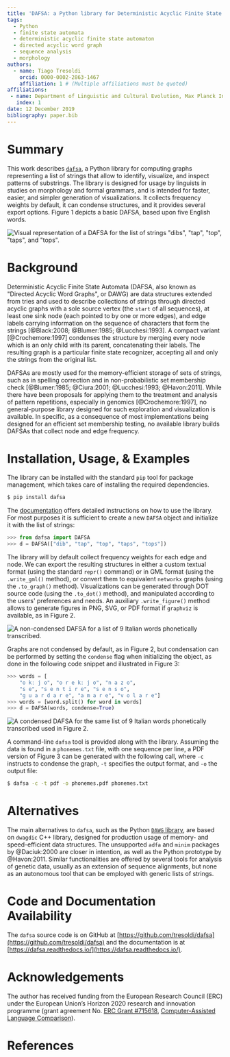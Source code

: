 ```yaml
---
title: 'DAFSA: a Python library for Deterministic Acyclic Finite State Automata'
tags:
  - Python
  - finite state automata
  - deterministic acyclic finite state automaton
  - directed acyclic word graph
  - sequence analysis
  - morphology
authors:
  - name: Tiago Tresoldi
    orcid: 0000-0002-2863-1467
    affiliation: 1 # (Multiple affiliations must be quoted)
affiliations:
 - name: Department of Linguistic and Cultural Evolution, Max Planck Institute for the Science of Human History
   index: 1
date: 12 December 2019
bibliography: paper.bib
---
```


# Summary

This work describes [`dafsa`](https://pypi.org/project/dafsa/), a Python library for computing graphs representing a list of strings that allow to identify, visualize, and inspect patterns of substrings. The library is designed for usage by linguists in studies on morphology and formal grammars, and is intended for faster, easier, and simpler generation of visualizations.
It collects frequency weights by default, it can condense structures, and it provides several export options.
Figure 1 depicts a basic DAFSA, based upon five English words.

![Visual representation of a DAFSA for the list of strings `"dibs"`, `"tap"`, `"top"`, `"taps"`, and `"tops"`.](https://raw.githubusercontent.com/tresoldi/dafsa/master/figures/example.png)

# Background

Deterministic Acyclic Finite State Automata (DAFSA, also known as "Directed Acyclic Word Graphs", or DAWG) are data structures extended from tries and used to describe collections of strings through directed acyclic graphs with a sole source vertex (the `start` of all sequences), at least one sink node (each pointed to by one or more edges), and edge labels carrying information on the sequence of characters that form the strings [@Black:2008; @Blumer:1985; @Lucchesi:1993]. A compact variant [@Crochemore:1997] condenses the structure by merging every node which is an only child with its parent, concatenating their labels. The resulting graph is a particular finite state recognizer, accepting all and only the strings from the original list.

DAFSAs are mostly used for the memory-efficient storage of sets of strings, such as in spelling correction and in non-probabilistic set membership check [@Blumer:1985; @Ciura:2001; @Lucchesi:1993; @Havon:2011]. While there have been proposals for applying them to the treatment and analysis of pattern repetitions, especially in genomics [@Crochemore:1997], no general-purpose library designed for such exploration and visualization is available. In specific, as a consequence of most implementations being designed for an efficient set membership testing, no available library builds DAFSAs that collect node and edge frequency.

# Installation, Usage, & Examples

The library can be installed with the standard `pip` tool for
package management, which takes care of installing the required dependencies.

```bash
$ pip install dafsa
```

The [documentation](https://dafsa.readthedocs.io/en/latest/quickstart.html)
offers detailed instructions on how to use the library.
For most purposes it is sufficient to create a new `DAFSA` object and
initialize it with the list of strings:

```python
>>> from dafsa import DAFSA
>>> d = DAFSA(["dib", "tap", "top", "taps", "tops"])
```

The library will by default collect frequency weights for each edge and node.
We can export the resulting structures in either a custom textual format (using the standard
`repr()` command)
or in GML format (using the `.write_gml()` method),
or convert them to equivalent `networkx` graphs (using the
`.to_graph()` method). Visualizations can be
generated through DOT source code (using the `.to_dot()` method), and
manipulated according to the users' preferences and needs. An auxiliary
`.write_figure()` method allows to generate figures in PNG, SVG,
or PDF format if `graphviz` is available, as in Figure 2.

![A non-condensed DAFSA for a list of 9 Italian words phonetically
transcribed.](https://raw.githubusercontent.com/tresoldi/dafsa/master/figures/phonemes.png)

Graphs are not condensed by default, as in Figure 2, but condensation
can be performed by setting the `condense` flag when initializing the
object, as done in the following code snippet and illustrated in Figure 3:

```python
>>> words = [
    "o kː j o", "o r e kː j o", "n a z o",
    "s e", "s e n t i r e", "s e n s o",
    "g u a r d a r e", "a m a r e", "v o l a r e"]
>>> words = [word.split() for word in words]
>>> d = DAFSA(words, condense=True)
```

![A condensed DAFSA for the same list of 9 Italian words phonetically
transcribed used in Figure 2.](https://raw.githubusercontent.com/tresoldi/dafsa/master/figures/reduced_phonemes.png)

A command-line `dafsa` tool is provided along with the library.
Assuming the data is found in a `phonemes.txt`
file, with one sequence per line, a PDF version of Figure 3 can be
generated with the following call, where `-c` instructs to condense the
graph, `-t` specifies the output format, and `-o` the output file:

```bash
$ dafsa -c -t pdf -o phonemes.pdf phonemes.txt
```

# Alternatives

The main alternatives to `dafsa`,
such as the Python [`DAWG` library](https://github.com/pytries/DAWG),
are based on `dwagdic` C++ library,
designed for production usage of memory- and speed-efficient data
structures. The unsupported `adfa` and `minim` packages by
@Daciuk:2000 are closer in intention, as well as the Python
prototype by @Havon:2011. Similar functionalities are offered by several
tools for analysis of genetic data, usually as an extension of
sequence alignments, but none as an autonomous tool that can be employed
with generic lists of strings.

# Code and Documentation Availability

The `dafsa` source code is on GitHub at
[https://github.com/tresoldi/dafsa](https://github.com/tresoldi/dafsa)
and the documentation is at
[https://dafsa.readthedocs.io/](https://dafsa.readthedocs.io/).

# Acknowledgements

The author has received funding from the European Research Council (ERC)
under the European Union’s Horizon 2020 research and innovation
programme (grant agreement
No. [ERC Grant #715618](https://cordis.europa.eu/project/rcn/206320/factsheet/en),
[Computer-Assisted Language Comparison](https://digling.org/calc/)).

# References
